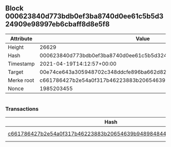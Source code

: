 ## Block 000623840d773bdb0ef3ba8740d0ee61c5b5d324909e98997eb6cbaff8d8e5f8

Attribute | Value
--- | ---
Height | 26629
Hash | 000623840d773bdb0ef3ba8740d0ee61c5b5d324909e98997eb6cbaff8d8e5f8
Timestamp | 2021-04-19T14:12:57+00:00
Target | 00e74ce643a305948702c348ddcfe896ba662d82c1a228faf4ad12250f07334e
Merke root | c661786427b2e54a0f317b46223883b20654639b948984844b3aa24c87c94430
Nonce | 1985203455

```

```

### Transactions

Hash | Amount
--- | ---
[c661786427b2e54a0f317b46223883b20654639b948984844b3aa24c87c94430](c661786427b2e54a0f317b46223883b20654639b948984844b3aa24c87c94430.md) | 10.00000000 SKEPTI 
